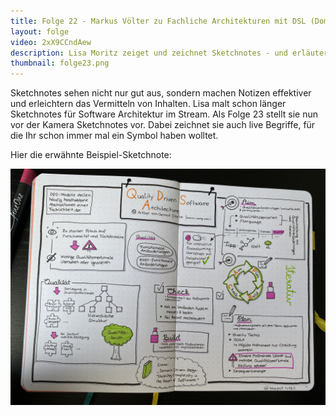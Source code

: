 ```yaml
---
title: Folge 22 - Markus Völter zu Fachliche Architekturen mit DSL (Domain Specific Languages)
layout: folge
video: 2xX9CCndAew
description: Lisa Moritz zeiget und zeichnet Sketchnotes - und erläutert wofür sie gerade in der IT gut sind.
thumbnail: folge23.png
---
```

Sketchnotes sehen nicht nur gut aus, sondern machen Notizen effektiver
und erleichtern das Vermitteln von Inhalten. Lisa malt schon länger
Sketchnotes für Software Architektur im Stream. Als Folge 23 stellt
sie nun vor der Kamera Sketchnotes vor. Dabei zeichnet sie auch live
Begriffe, für die Ihr schon immer mal ein Symbol haben wolltet.

Hier die erwähnte Beispiel-Sketchnote:

![Beispiel-Sketchnote](folge23.jpg "Beispiel-Sketchnote")

